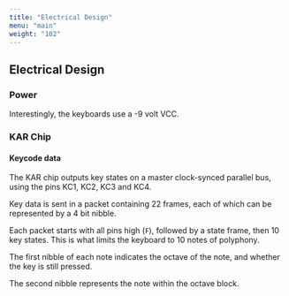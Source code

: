 ```yaml
---
title: "Electrical Design"
menu: "main"
weight: "102"
---
```

## Electrical Design

### Power
Interestingly, the keyboards use a -9 volt VCC.

### KAR Chip

#### Keycode data

The KAR chip outputs key states on a master clock-synced parallel bus, using the pins KC1, KC2, KC3 and KC4.

Key data is sent in a packet containing 22 frames, each of which can be represented by a 4 bit nibble.

Each packet starts with all pins high (`F`), followed by a state frame, then 10 key states.
This is what limits the keyboard to 10 notes of polyphony.

The first nibble of each note indicates the octave of the note, and whether the key is still pressed.

The second nibble represents the note within the octave block.

